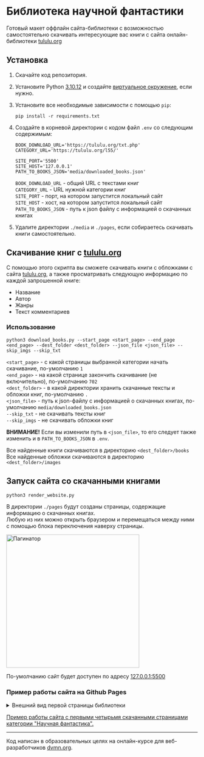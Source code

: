 # Библиотека научной фантастики

Готовый макет оффлайн сайта-библиотеки с возможностью самостоятельно скачивать интересующие вас книги с сайта онлайн-библиотеки [tululu.org](https://tululu.org/)

## Установка

1. Скачайте код репозитория.
2. Установите Python [3.10.12](https://www.python.org/downloads/release/python-31012/) и создайте [виртуальное окружение](https://docs.python.org/3/library/venv.html), если нужно.
3. Установите все необходимые зависимости с помощью `pip`:
    ```shell
    pip install -r requirements.txt
    ```
4. Создайте в корневой директории с кодом файл `.env` со следующим содержимым:
    ```env
    BOOK_DOWNLOAD_URL='https://tululu.org/txt.php'
    CATEGORY_URL='https://tululu.org/l55/'  

    SITE_PORT='5500'
    SITE_HOST='127.0.0.1'
    PATH_TO_BOOKS_JSON='media/downloaded_books.json'
    ```

    `BOOK_DOWNLOAD_URL` - общий URL с текстами книг<br>
    `CATEGORY_URL` - URL нужной категории книг<br>
    `SITE_PORT` - порт, на котором запустится локальный сайт<br>
    `SITE_HOST` - хост, на котором запустится локальный сайт<br>
    `PATH_TO_BOOKS_JSON` - путь к json файлу с информацией о скачанных книгах<br>

5. Удалите директории `./media` и `./pages`, если собираетесь скачивать книги самостоятельно.

## Скачивание книг с [tululu.org](https://tululu.org/)

С помощью этого скрипта вы сможете скачивать книги с обложками с сайта [tululu.org](https://tululu.org/), а также просматривать следующую информацию по каждой запрошенной книге:

* Название
* Автор
* Жанры
* Текст комментариев

### Использование

```shell
python3 download_books.py --start_page <start_page> --end_page <end_page> --dest_folder <dest_folder> --json_file <json_file> --skip_imgs --skip_txt
```

`<start_page>` - с какой страницы выбранной категории начать скачивание, по-умолчанию `1`<br>
`<end_page>` - на какой странице закончить скачивание (не включительно), по-умолчанию `702`<br>
`<dest_folder>` - в какой директории хранить скачанные тексты и обложки книг, по-умолчанию `.`<br>
`<json_file>` - путь к json-файлу с информацией о скачанных книгах, по-умолчанию `media/downloaded_books.json`<br>
`--skip_txt` - не скачивать тексты книг<br>
`--skip_imgs` - не скачивать обложки книг<br>

**ВНИМАНИЕ!** Если вы изменили путь в `<json_file>`, то его следует также изменить и в `PATH_TO_BOOKS_JSON` в `.env`.<br>

Все найденные книги скачиваются в директорию `<dest_folder>/books`<br>
Все найденные обложки скачиваются в директорию `<dest_folder>/images`<br>

## Запуск сайта со скачанными книгами

```shell
python3 render_website.py
```
В директории `./pages` будут созданы страницы, содержащие информацию о скачанных книгах.<br>
Любую из них можно открыть браузером и перемещаться между ними с помощью блока переключения наверху страницы.

<img src="https://github.com/lypavel/dvmn-books-library-restyle/assets/157053921/3243e260-8275-4829-ab48-adbf3bf6a387" alt="Пагинатор" width="350">

По-умолчанию сайт будет доступен по адресу [127.0.0.1:5500](127.0.0.1:5500)

### Пример работы сайта на Github Pages

<details>
  <summary>Внешний вид первой страницы библиотеки</summary>
  <img src="https://github.com/lypavel/dvmn-books-library-restyle/assets/157053921/eb53031b-b3a9-4f69-b9d0-3106f97a97cc" alt="Внешний вид первой страницы библиотеки" width="500">
</details>

[Пример работы сайта с первыми четырьмя скачанными страницами категории "Научная фантастика".](https://lypavel.github.io/dvmn-books-library-restyle/index.html)

***

Код написан в образовательных целях на онлайн-курсе для веб-разработчиков [dvmn.org](https://dvmn.org/).
